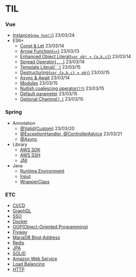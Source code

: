 # TIL
### Vue
- [Instance(```new Vue()```)](https://github.com/KEJ94/TIL/blob/main/JS/Vue/Instance.md) 23/03/24    
- ES6+
  - [Const & Let](https://github.com/KEJ94/TIL/blob/main/JS/ES6/constlet.md) 23/03/14 
  - [Arrow Function(```=>```)](https://github.com/KEJ94/TIL/blob/main/JS/ES6/arrowfunction.md) 23/03/13 
  - [Enhanced Object Literal(```var obj = {a,b,c}```)](https://github.com/KEJ94/TIL/blob/main/JS/ES6/enhanced_object_literal.md) 23/03/14  
  - [Spread Operator(```...```)](https://github.com/KEJ94/TIL/blob/main/JS/ES6/spread_operator.md) 23/03/14  
  - [Template Literal(``` `` ```)](https://github.com/KEJ94/TIL/blob/main/JS/ES6/template_literal.md) 23/03/15  
  - [Destructuring(```var {a,b,c} = obj```)](https://github.com/KEJ94/TIL/blob/main/JS/ES6/destructuring.md) 23/03/15  
  - [Async & Await](https://github.com/KEJ94/TIL/blob/main/JS/ES6/asyncawait.md) 23/03/14 
  - [Modules](https://github.com/KEJ94/TIL/blob/main/JS/ES6/modules.md) 23/03/15 
  - [Nullish coalescing operator(```??```)](https://github.com/KEJ94/TIL/blob/main/JS/ES6/nullish_coalescing_operator.md) 23/03/15 
  - [Default parameter](https://github.com/KEJ94/TIL/blob/main/JS/ES6/default_parameter.md) 23/03/15 
  - [Optional Chaning(```?.```)](https://github.com/KEJ94/TIL/blob/main/JS/ES6/optional_chaning.md) 23/03/15 

### Spring
- Annotation
  - [@Valid(Custom)](https://github.com/KEJ94/TIL/blob/main/Spring/Valid.md) 23/03/20
  - [@ExceptionHandler, @ControllerAdvice](https://github.com/KEJ94/TIL/blob/main/Spring/ControllerAdvice.md) 23/03/21
  - [@Async](https://github.com/KEJ94/TIL/blob/main/Spring/비동기_메서드.md)
- Library
  - [AWS SDK](https://github.com/KEJ94/TIL/blob/main/AWS/Java_SDK.md)
  - [AWS SSH](https://github.com/KEJ94/TIL/blob/main/AWS/SSH_연결.md)
  - [JNI](https://github.com/KEJ94/TIL/blob/main/Java/JNI.md)
- Java
  - [Runtime Environment](https://github.com/KEJ94/TIL/blob/main/Java/실행.md)
  - [Input](https://github.com/KEJ94/TIL/blob/main/Java/입력.md)
  - [WrapperClass](https://github.com/KEJ94/TIL/blob/main/Java/WrapperClass.md)

### ETC
- [CI/CD](https://github.com/KEJ94/TIL/blob/main/ETC/CI_CD.md)
- [GraphQL](https://github.com/KEJ94/TIL/blob/main/ETC/GraphQL.md)
- [SSO](https://github.com/KEJ94/TIL/blob/main/ETC/SSO.md)
- [Docker](https://github.com/KEJ94/TIL/blob/main/ETC/Docker.md)  
- [OOP(Object-Oriented Programming)](https://github.com/KEJ94/TIL/blob/main/Java/객체지향_프로그래밍.md)
- [Flyway](https://github.com/KEJ94/TIL/blob/main/DB/Flyway.md)
- [MariaDB Bind-Address](https://github.com/KEJ94/TIL/blob/main/DB/외부접속.md) 
- [Redis](https://github.com/KEJ94/TIL/blob/main/DB/Redis.md)
- [JPA](https://github.com/KEJ94/TIL/blob/main/Spring/JPA.md)
- [SOLID](https://github.com/KEJ94/TIL/blob/main/Java/SOLID.md)
- [Amazon Web Service](https://github.com/KEJ94/TIL/blob/main/AWS/기본.md)
- [Load Balancing](https://github.com/KEJ94/TIL/blob/main/Network/로드밸런싱.md)
- [HTTP](https://github.com/KEJ94/TIL/blob/main/ETC/HTTP.md) 

